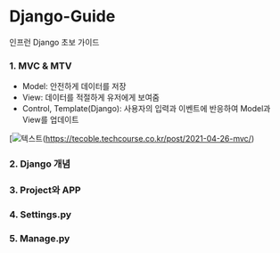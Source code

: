 # Django-Guide

인프런 Django 초보 가이드

### 1. MVC & MTV 
 - Model: 안전하게 데이터를 저장
 - View: 데이터를 적절하게 유저에게 보여줌
 - Control, Template(Django): 사용자의 입력과 이벤트에 반응하여 Model과 View를 업데이트
 
 [![텍스트](https://tecoble.techcourse.co.kr/static/c73f913a7c220ec8cb3ee9a8579468b4/91709/mvc.png)(https://tecoble.techcourse.co.kr/post/2021-04-26-mvc/)
 
### 2. Django 개념 
### 3. Project와 APP
### 4. Settings.py 
### 5. Manage.py
